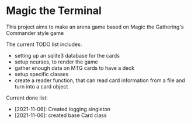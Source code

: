 # Magic the Terminal

This project aims to make an arena game based on Magic the Gathering's Commander style game

The current TODO list includes:
* setting up an sqlite3 database for the cards
* setup ncurses, to render the game
* gather enough data on MTG cards to have a deck
* setup specific classes
* create a reader function, that can read card information from a file and turn into a card object

Current done list:
* [2021-11-06]: Created logging singleton
* [2021-11-06]: created base Card class
